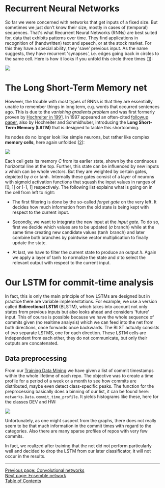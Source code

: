 Recurrent Neural Networks
=========================

So far we were concerned with networks that get inputs
of a fixed size. But sometimes we just don't know their size,
mostly in cases of (temporal) sequences.
That's what Recurrent Neural Networks (RNNs) are best suited for,
data that exhibits patterns over time. They find applications in
recognition of (handwritten) text and speech, or at the stock market.
For this they have a special ability, they 'save' previous input.
As the name suggests, they have recurrent 'synapses', i.e. edges
going back in circles to the same cell. Here is how it looks if
you unfold this circle three times [[1]]:

![](/assets/docs/img/rnn.jpg)


The Long Short-Term Memory net
==============================

However, the trouble with most types of RNNs is that they are essentially unable
to remember things in long term, e.g. words that occurred sentences ago.
This is due to the _vanishing gradients problem_ and was first formerly proven by
[Hochreiter in 1991](http://people.idsia.ch/~juergen/SeppHochreiter1991ThesisAdvisorSchmidhuber.pdf).
In 1997 appeared an often-cited [followup paper](http://www.mitpressjournals.org/doi/10.1162/neco.1997.9.8.1735#.WH4Lg2c_3qM),
also by Hochreiter and Schmidhuber, introducing the **Long Short-Term
Memory (LSTM)** that is designed to tackle this shortcoming.

Its nodes do no longer look like simple neurons, but rather like complex
**memory cells**, here again unfolded [[2]]:

![](/assets/docs/img/LSTM.png)

Each cell gets its memory $C$ from its earlier state, shown by the continuous horizontal
line at the top. Further, this state can be influenced by new inputs $x$ which can
be whole vectors. But they are weighted by certain gates, depicted by $\sigma$ or $\tanh$.
Internally these gates consist of a layer of neurons with sigmoid activation functions
that squash the input values in ranges of [0, 1] or [-1, 1] respectively.
The following list explains what is going on in the cell from left to right:

* The first filtering is done by the so-called _forget gate_ on the very left. It
decides how much information from the old state is being kept with respect to the
current input.

* Secondly, we want to integrate the new input at the _input gate_.
To do so, first we decide which values are to be updated ($\sigma$ branch) while
at the same time creating new candidate values ($\tanh$ branch) and later combine
both branches by pointwise vector multiplication to finally update the state.

* At last, we have to filter the current state to produce an output $h$.
Again we apply a layer of $\tanh$ to normalize the state and $\sigma$ to select the
relevant output with respect to the current input.

Our LSTM for commit-time analysis
=================================

In fact, this is only the main principle of how LSTMs are designed but in practice
there are variable implementations. For example, we use a version called
**Bidirectional LSTM** (BLSTM), which takes into account not only states from previous inputs
but also looks ahead and considers 'future' input. This of course is possible
because we have the whole sequence of commits given (no realtime analysis)
which we can feed into the net from both directions, once forwards once backwards.
The BLST actually consists of two separate LSTMS, one for each direction.
These LSTM cells are independent from each other, they do not communicate,
but only their outputs are concatenated.

Data preprocessing
------------------
From our [Training Data Mining](/docs/approach) we have given a list of commit
timestamps within the whole lifetime of each repo.
The objective was to create a time profile for a period of a week or a month
to see how commits are distributed, maybe even detect class-specific peaks.
The function for the preprocessing basically does a binning of our list, it
can be found here: `networks.Data.commit_time_profile`. It yields histograms like
these, here for the classes DEV and HW:

![](/assets/docs/img/commit_time_profiles.png)

Unfortunately, as one might suspect from the graphs, there does not
really seem to be that much information in the commit times with regard
to the categories. Also there are many sparse profiles of repos with very
few commits.

In fact, we realized after training that the net did not perform particularly
well and decided to drop the LSTM from our later classificator, it will not occur
in the results.


[1]: http://www.nature.com/nature/journal/v521/n7553/abs/nature14539.html

[2]: http://colah.github.io/posts/2015-08-Understanding-LSTMs/

****

[Previous page: Convolutional networks](/docs/cnn)\
[Next page: Ensemble network](/docs/ensemble)\
[Table of Contents](/docs/intro)
